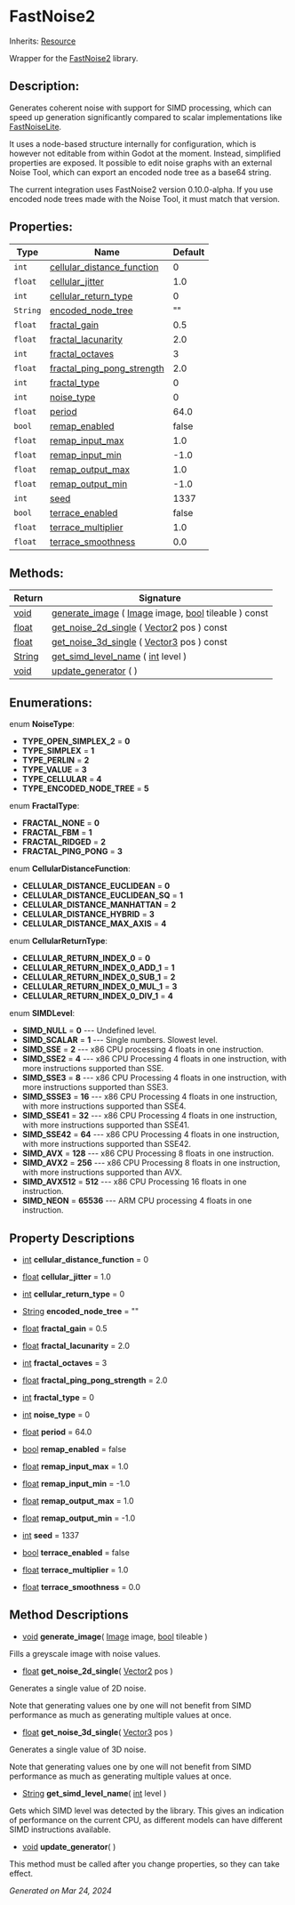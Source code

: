 # FastNoise2

Inherits: [Resource](https://docs.godotengine.org/en/stable/classes/class_resource.html)

Wrapper for the [FastNoise2](https://github.com/Auburn/FastNoise2) library.

## Description: 

Generates coherent noise with support for SIMD processing, which can speed up generation significantly compared to scalar implementations like [FastNoiseLite](https://docs.godotengine.org/en/stable/classes/class_fastnoiselite.html).

It uses a node-based structure internally for configuration, which is however not editable from within Godot at the moment. Instead, simplified properties are exposed. It possible to edit noise graphs with an external Noise Tool, which can export an encoded node tree as a base64 string.

The current integration uses FastNoise2 version 0.10.0-alpha. If you use encoded node trees made with the Noise Tool, it must match that version.

## Properties: 


Type      | Name                                                         | Default 
--------- | ------------------------------------------------------------ | --------
`int`     | [cellular_distance_function](#i_cellular_distance_function)  | 0       
`float`   | [cellular_jitter](#i_cellular_jitter)                        | 1.0     
`int`     | [cellular_return_type](#i_cellular_return_type)              | 0       
`String`  | [encoded_node_tree](#i_encoded_node_tree)                    | ""      
`float`   | [fractal_gain](#i_fractal_gain)                              | 0.5     
`float`   | [fractal_lacunarity](#i_fractal_lacunarity)                  | 2.0     
`int`     | [fractal_octaves](#i_fractal_octaves)                        | 3       
`float`   | [fractal_ping_pong_strength](#i_fractal_ping_pong_strength)  | 2.0     
`int`     | [fractal_type](#i_fractal_type)                              | 0       
`int`     | [noise_type](#i_noise_type)                                  | 0       
`float`   | [period](#i_period)                                          | 64.0    
`bool`    | [remap_enabled](#i_remap_enabled)                            | false   
`float`   | [remap_input_max](#i_remap_input_max)                        | 1.0     
`float`   | [remap_input_min](#i_remap_input_min)                        | -1.0    
`float`   | [remap_output_max](#i_remap_output_max)                      | 1.0     
`float`   | [remap_output_min](#i_remap_output_min)                      | -1.0    
`int`     | [seed](#i_seed)                                              | 1337    
`bool`    | [terrace_enabled](#i_terrace_enabled)                        | false   
`float`   | [terrace_multiplier](#i_terrace_multiplier)                  | 1.0     
`float`   | [terrace_smoothness](#i_terrace_smoothness)                  | 0.0     
<p></p>

## Methods: 


Return                                                                      | Signature                                                                                                                                                                                                     
--------------------------------------------------------------------------- | --------------------------------------------------------------------------------------------------------------------------------------------------------------------------------------------------------------
[void](#)                                                                   | [generate_image](#i_generate_image) ( [Image](https://docs.godotengine.org/en/stable/classes/class_image.html) image, [bool](https://docs.godotengine.org/en/stable/classes/class_bool.html) tileable ) const 
[float](https://docs.godotengine.org/en/stable/classes/class_float.html)    | [get_noise_2d_single](#i_get_noise_2d_single) ( [Vector2](https://docs.godotengine.org/en/stable/classes/class_vector2.html) pos ) const                                                                      
[float](https://docs.godotengine.org/en/stable/classes/class_float.html)    | [get_noise_3d_single](#i_get_noise_3d_single) ( [Vector3](https://docs.godotengine.org/en/stable/classes/class_vector3.html) pos ) const                                                                      
[String](https://docs.godotengine.org/en/stable/classes/class_string.html)  | [get_simd_level_name](#i_get_simd_level_name) ( [int](https://docs.godotengine.org/en/stable/classes/class_int.html) level )                                                                                  
[void](#)                                                                   | [update_generator](#i_update_generator) ( )                                                                                                                                                                   
<p></p>

## Enumerations: 

enum **NoiseType**: 

- <span id="i_TYPE_OPEN_SIMPLEX_2"></span>**TYPE_OPEN_SIMPLEX_2** = **0**
- <span id="i_TYPE_SIMPLEX"></span>**TYPE_SIMPLEX** = **1**
- <span id="i_TYPE_PERLIN"></span>**TYPE_PERLIN** = **2**
- <span id="i_TYPE_VALUE"></span>**TYPE_VALUE** = **3**
- <span id="i_TYPE_CELLULAR"></span>**TYPE_CELLULAR** = **4**
- <span id="i_TYPE_ENCODED_NODE_TREE"></span>**TYPE_ENCODED_NODE_TREE** = **5**

enum **FractalType**: 

- <span id="i_FRACTAL_NONE"></span>**FRACTAL_NONE** = **0**
- <span id="i_FRACTAL_FBM"></span>**FRACTAL_FBM** = **1**
- <span id="i_FRACTAL_RIDGED"></span>**FRACTAL_RIDGED** = **2**
- <span id="i_FRACTAL_PING_PONG"></span>**FRACTAL_PING_PONG** = **3**

enum **CellularDistanceFunction**: 

- <span id="i_CELLULAR_DISTANCE_EUCLIDEAN"></span>**CELLULAR_DISTANCE_EUCLIDEAN** = **0**
- <span id="i_CELLULAR_DISTANCE_EUCLIDEAN_SQ"></span>**CELLULAR_DISTANCE_EUCLIDEAN_SQ** = **1**
- <span id="i_CELLULAR_DISTANCE_MANHATTAN"></span>**CELLULAR_DISTANCE_MANHATTAN** = **2**
- <span id="i_CELLULAR_DISTANCE_HYBRID"></span>**CELLULAR_DISTANCE_HYBRID** = **3**
- <span id="i_CELLULAR_DISTANCE_MAX_AXIS"></span>**CELLULAR_DISTANCE_MAX_AXIS** = **4**

enum **CellularReturnType**: 

- <span id="i_CELLULAR_RETURN_INDEX_0"></span>**CELLULAR_RETURN_INDEX_0** = **0**
- <span id="i_CELLULAR_RETURN_INDEX_0_ADD_1"></span>**CELLULAR_RETURN_INDEX_0_ADD_1** = **1**
- <span id="i_CELLULAR_RETURN_INDEX_0_SUB_1"></span>**CELLULAR_RETURN_INDEX_0_SUB_1** = **2**
- <span id="i_CELLULAR_RETURN_INDEX_0_MUL_1"></span>**CELLULAR_RETURN_INDEX_0_MUL_1** = **3**
- <span id="i_CELLULAR_RETURN_INDEX_0_DIV_1"></span>**CELLULAR_RETURN_INDEX_0_DIV_1** = **4**

enum **SIMDLevel**: 

- <span id="i_SIMD_NULL"></span>**SIMD_NULL** = **0** --- Undefined level.
- <span id="i_SIMD_SCALAR"></span>**SIMD_SCALAR** = **1** --- Single numbers. Slowest level.
- <span id="i_SIMD_SSE"></span>**SIMD_SSE** = **2** --- x86 CPU processing 4 floats in one instruction.
- <span id="i_SIMD_SSE2"></span>**SIMD_SSE2** = **4** --- x86 CPU Processing 4 floats in one instruction, with more instructions supported than SSE.
- <span id="i_SIMD_SSE3"></span>**SIMD_SSE3** = **8** --- x86 CPU Processing 4 floats in one instruction, with more instructions supported than SSE3.
- <span id="i_SIMD_SSSE3"></span>**SIMD_SSSE3** = **16** --- x86 CPU Processing 4 floats in one instruction, with more instructions supported than SSE4.
- <span id="i_SIMD_SSE41"></span>**SIMD_SSE41** = **32** --- x86 CPU Processing 4 floats in one instruction, with more instructions supported than SSE41.
- <span id="i_SIMD_SSE42"></span>**SIMD_SSE42** = **64** --- x86 CPU Processing 4 floats in one instruction, with more instructions supported than SSE42.
- <span id="i_SIMD_AVX"></span>**SIMD_AVX** = **128** --- x86 CPU Processing 8 floats in one instruction.
- <span id="i_SIMD_AVX2"></span>**SIMD_AVX2** = **256** --- x86 CPU Processing 8 floats in one instruction, with more instructions supported than AVX.
- <span id="i_SIMD_AVX512"></span>**SIMD_AVX512** = **512** --- x86 CPU Processing 16 floats in one instruction.
- <span id="i_SIMD_NEON"></span>**SIMD_NEON** = **65536** --- ARM CPU processing 4 floats in one instruction.


## Property Descriptions

- [int](https://docs.godotengine.org/en/stable/classes/class_int.html)<span id="i_cellular_distance_function"></span> **cellular_distance_function** = 0


- [float](https://docs.godotengine.org/en/stable/classes/class_float.html)<span id="i_cellular_jitter"></span> **cellular_jitter** = 1.0


- [int](https://docs.godotengine.org/en/stable/classes/class_int.html)<span id="i_cellular_return_type"></span> **cellular_return_type** = 0


- [String](https://docs.godotengine.org/en/stable/classes/class_string.html)<span id="i_encoded_node_tree"></span> **encoded_node_tree** = ""


- [float](https://docs.godotengine.org/en/stable/classes/class_float.html)<span id="i_fractal_gain"></span> **fractal_gain** = 0.5


- [float](https://docs.godotengine.org/en/stable/classes/class_float.html)<span id="i_fractal_lacunarity"></span> **fractal_lacunarity** = 2.0


- [int](https://docs.godotengine.org/en/stable/classes/class_int.html)<span id="i_fractal_octaves"></span> **fractal_octaves** = 3


- [float](https://docs.godotengine.org/en/stable/classes/class_float.html)<span id="i_fractal_ping_pong_strength"></span> **fractal_ping_pong_strength** = 2.0


- [int](https://docs.godotengine.org/en/stable/classes/class_int.html)<span id="i_fractal_type"></span> **fractal_type** = 0


- [int](https://docs.godotengine.org/en/stable/classes/class_int.html)<span id="i_noise_type"></span> **noise_type** = 0


- [float](https://docs.godotengine.org/en/stable/classes/class_float.html)<span id="i_period"></span> **period** = 64.0


- [bool](https://docs.godotengine.org/en/stable/classes/class_bool.html)<span id="i_remap_enabled"></span> **remap_enabled** = false


- [float](https://docs.godotengine.org/en/stable/classes/class_float.html)<span id="i_remap_input_max"></span> **remap_input_max** = 1.0


- [float](https://docs.godotengine.org/en/stable/classes/class_float.html)<span id="i_remap_input_min"></span> **remap_input_min** = -1.0


- [float](https://docs.godotengine.org/en/stable/classes/class_float.html)<span id="i_remap_output_max"></span> **remap_output_max** = 1.0


- [float](https://docs.godotengine.org/en/stable/classes/class_float.html)<span id="i_remap_output_min"></span> **remap_output_min** = -1.0


- [int](https://docs.godotengine.org/en/stable/classes/class_int.html)<span id="i_seed"></span> **seed** = 1337


- [bool](https://docs.godotengine.org/en/stable/classes/class_bool.html)<span id="i_terrace_enabled"></span> **terrace_enabled** = false


- [float](https://docs.godotengine.org/en/stable/classes/class_float.html)<span id="i_terrace_multiplier"></span> **terrace_multiplier** = 1.0


- [float](https://docs.godotengine.org/en/stable/classes/class_float.html)<span id="i_terrace_smoothness"></span> **terrace_smoothness** = 0.0


## Method Descriptions

- [void](#)<span id="i_generate_image"></span> **generate_image**( [Image](https://docs.godotengine.org/en/stable/classes/class_image.html) image, [bool](https://docs.godotengine.org/en/stable/classes/class_bool.html) tileable ) 

Fills a greyscale image with noise values.

- [float](https://docs.godotengine.org/en/stable/classes/class_float.html)<span id="i_get_noise_2d_single"></span> **get_noise_2d_single**( [Vector2](https://docs.godotengine.org/en/stable/classes/class_vector2.html) pos ) 

Generates a single value of 2D noise.

Note that generating values one by one will not benefit from SIMD performance as much as generating multiple values at once.

- [float](https://docs.godotengine.org/en/stable/classes/class_float.html)<span id="i_get_noise_3d_single"></span> **get_noise_3d_single**( [Vector3](https://docs.godotengine.org/en/stable/classes/class_vector3.html) pos ) 

Generates a single value of 3D noise.

Note that generating values one by one will not benefit from SIMD performance as much as generating multiple values at once.

- [String](https://docs.godotengine.org/en/stable/classes/class_string.html)<span id="i_get_simd_level_name"></span> **get_simd_level_name**( [int](https://docs.godotengine.org/en/stable/classes/class_int.html) level ) 

Gets which SIMD level was detected by the library. This gives an indication of performance on the current CPU, as different models can have different SIMD instructions available.

- [void](#)<span id="i_update_generator"></span> **update_generator**( ) 

This method must be called after you change properties, so they can take effect.

_Generated on Mar 24, 2024_
